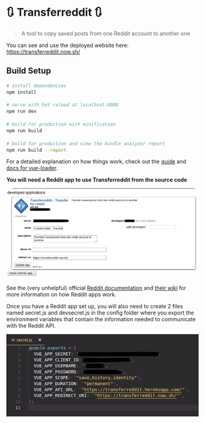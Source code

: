 # 🔃 Transferreddit 🔃

> A tool to copy saved posts from one Reddit account to another one

You can see and use the deployed website here: https://transferreddit.now.sh/


## Build Setup

``` bash
# install dependencies
npm install

# serve with hot reload at localhost:8080
npm run dev

# build for production with minification
npm run build

# build for production and view the bundle analyzer report
npm run build --report
```

For a detailed explanation on how things work, check out the [guide](http://vuejs-templates.github.io/webpack/) and [docs for vue-loader](http://vuejs.github.io/vue-loader).

**You will need a Reddit app to use Transferreddit from the source code**

![reddit app setup](/res/appsetup.png)

See the (very unhelpful) official [Reddit documentation](https://www.reddit.com/dev/api) and [their wiki](https://github.com/reddit-archive/reddit/wiki/API) for more information on how Reddit apps work.

Once you have a Reddit app set up, you will also need to create 2 files named secret.js and devsecret.js in the config folder where you export the environment variables that contain the information needed to communicate with the Reddit API.

![env vars](/res/envvars.png)


